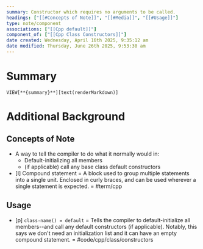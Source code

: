 ```yaml
---
summary: Constructor which requires no arguments to be called.
headings: ["[[#Concepts of Note]]", "[[#Media]]", "[[#Usage]]"]
type: note/component
associations: ["[[Cpp default]]"]
component_of: ["[[Cpp Class Constructors]]"]
date created: Wednesday, April 16th 2025, 9:35:12 am
date modified: Thursday, June 26th 2025, 9:53:30 am
---
```


# Summary
`VIEW[**{summary}**][text(renderMarkdown)]`

# Additional Background
## Concepts of Note
- A way to tell the compiler to do what it normally would in:
	- Default-initializing all members
	- (if applicable) call any base class default constructors
- [I] Compound statement = A block used to group multiple statements into a single unit. Enclosed in curly braces, and can be used wherever a single statement is expected. = #term/cpp 

## Usage
- [p] `class-name() = default` = Tells the compiler to default-initialize all members--and call any default constructors (if applicable). Notably, this says we don't need an initialization list and it can have an empty compound statement. = #code/cpp/class/constructors
<!--ID: 1751434091706-->
